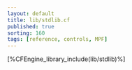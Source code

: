 ```yaml
---
layout: default
title: lib/stdlib.cf
published: true
sorting: 160
tags: [reference, controls, MPF]
---
```


[%CFEngine_library_include(lib/stdlib)%]

